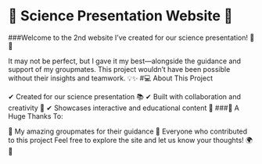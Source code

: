 # **🌟 Science Presentation Website 🌟**
###Welcome to the 2nd website I’ve created for our science presentation! 🚀🔬

It may not be perfect, but I gave it my best—alongside the guidance and support of my groupmates. This project wouldn’t have been possible without their insights and teamwork. 💡✨
#💻 About This Project

✔ Created for our science presentation 📚
✔ Built with collaboration and creativity 🎨
✔ Showcases interactive and educational content 🧪
###🚀 A Huge Thanks To:

👏 My amazing groupmates for their guidance
👏 Everyone who contributed to this project
Feel free to explore the site and let us know your thoughts! 🌍💙
